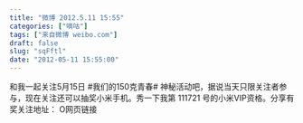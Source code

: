 ```yaml
---
title: "微博 2012.5.11 15:55"
categories: ["嘀咕"]
tags: ["来自微博 weibo.com"]
draft: false
slug: "sqFftl"
date: "2012-05-11 15:55:00"
---
```


<p>和我一起关注5月15日 #我们的150克青春# 神秘活动吧，据说当天只限关注者参与，现在关注还可以抽奖小米手机。秀一下我第 111721 号的小米VIP资格。分享有奖关注地址： O网页链接  ​​​​</p>
